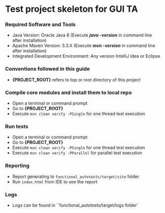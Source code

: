 # Test project skeleton for GUI TA

### Required Software and Tools
* Java Version: Oracle Java 8 (Execute **_java -version_** in command line after installation)
* Apache Maven Version: 3.3.X (Execute **_mvn -version_** in command line after installation)
* Integrated Development Environment: Any version IntelliJ Idea or Eclipse

### Conventions followed in this guide
* **{PROJECT_ROOT}** refers to top or root directory of this project

### Compile core modules and install them to local repo
* Open a terminal or command prompt
* Go to **{PROJECT_ROOT}**
* Execute `mvn clean verify -PSingle` for one thread test execution

### Run tests
* Open a terminal or command prompt
* Go to **{PROJECT_ROOT}**
* Execute `mvn clean verify -PSingle` for one thread test execution
* Execute `mvn clean verify -PParallel` for parallel test execution

### Reporting
* Report generating to `functional_autotests/target/site` folder
* Run `index.html` from IDE to see the report

### Logs
* Logs can be found in ``functional_autotests/target/logs folder`